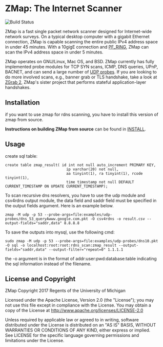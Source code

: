 ZMap: The Internet Scanner
==========================

![Build Status](https://github.com/zmap/zmap/actions/workflows/cmake.yml/badge.svg)

ZMap is a fast single packet network scanner designed for Internet-wide network
surveys. On a typical desktop computer with a gigabit Ethernet connection, ZMap
is capable scanning the entire public IPv4 address space in under 45 minutes. With
a 10gigE connection and [PF_RING](http://www.ntop.org/products/packet-capture/pf_ring/),
ZMap can scan the IPv4 address space in under 5 minutes.

ZMap operates on GNU/Linux, Mac OS, and BSD. ZMap currently has fully implemented
probe modules for TCP SYN scans, ICMP, DNS queries, UPnP, BACNET, and can send a
large number of [UDP probes](https://github.com/zmap/zmap/blob/master/examples/udp-probes/README).
If you are looking to do more involved scans, e.g.,
banner grab or TLS handshake, take a look at [ZGrab 2](https://github.com/zmap/zgrab2),
ZMap's sister project that performs stateful application-layer handshakes.

Installation
------------

if you want to use zmap for rdns scanning, you have to install this version of zmap from source.

**Instructions on building ZMap from source** can be found in [INSTALL](INSTALL.md).

Usage
-----

create sql table:

    create table zmap_result( id int not null auto_increment PRIMARY KEY, 
                                ip varchar(20) not null, 
                                aa tinyint(1), ra tinyint(1), rcode tinyint(1), 
                                time timestamp not null DEFAULT CURRENT_TIMESTAMP ON UPDATE CURRENT_TIMESTAMP);

To scan recursive dns resolvers, you have to use the udp module and csv4rdns output module, 
the data field and saddr field must be specified in the output fields argument. Here is an example below.

    zmap -M udp -p 53 --probe-args=file:examples/udp-probes/dns_53_queryAwww.google.com.pkt -O csv4rdns -o result.csv --output-fields="saddr,data" 8.8.8.8
    
To save the outputs into mysql, use the following cmd:

    sudo zmap -M udp -p 53 --probe-args=file:examples/udp-probes/dns10.pkt -O sql -o localhost:root:root:rdns_scan:zmap_result --output-fields="saddr,data" --output-filter="repeat=0" 1.1.1.1
    
the -o argument is in the format of addr:user:pwd:database:table indicating the sql information instead of the filename.

License and Copyright
---------------------

ZMap Copyright 2017 Regents of the University of Michigan

Licensed under the Apache License, Version 2.0 (the "License"); you may not use
this file except in compliance with the License. You may obtain a copy of the
License at http://www.apache.org/licenses/LICENSE-2.0

Unless required by applicable law or agreed to in writing, software distributed
under the License is distributed on an "AS IS" BASIS, WITHOUT WARRANTIES OR
CONDITIONS OF ANY KIND, either express or implied. See LICENSE for the specific
language governing permissions and limitations under the License.

